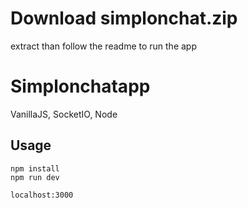 # Download simplonchat.zip


extract than follow the readme to run the app


# Simplonchatapp
VanillaJS, SocketIO, Node
## Usage
```
npm install
npm run dev

localhost:3000
